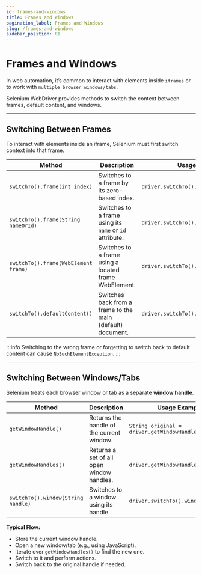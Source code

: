 ```yaml
---
id: frames-and-windows
title: Frames and Windows
pagination_label: Frames and Windows
slug: /frames-and-windows
sidebar_position: 01
---
```


# Frames and Windows

In web automation, it’s common to interact with elements inside `iframes` or to work with `multiple browser windows/tabs`.

Selenium WebDriver provides methods to switch the context between frames, default content, and windows.

---

## Switching Between Frames

To interact with elements inside an iframe, Selenium must first switch context into that frame.

| Method                               | Description                                                | Usage Example                            |
| ------------------------------------ | ---------------------------------------------------------- | ---------------------------------------- |
| `switchTo().frame(int index)`        | Switches to a frame by its zero-based index.               | `driver.switchTo().frame(0);`            |
| `switchTo().frame(String nameOrId)`  | Switches to a frame using its `name` or `id` attribute.    | `driver.switchTo().frame("frameName");`  |
| `switchTo().frame(WebElement frame)` | Switches to a frame using a located frame WebElement.      | `driver.switchTo().frame(frameElement);` |
| `switchTo().defaultContent()`        | Switches back from a frame to the main (default) document. | `driver.switchTo().defaultContent();`    |

:::info
Switching to the wrong frame or forgetting to switch back to default content can cause `NoSuchElementException`.
:::

---

## Switching Between Windows/Tabs

Selenium treats each browser window or tab as a separate **window handle**.

| Method                             | Description                               | Usage Example                                 |
| ---------------------------------- | ----------------------------------------- | --------------------------------------------- |
| `getWindowHandle()`                | Returns the handle of the current window. | `String original = driver.getWindowHandle();` |
| `getWindowHandles()`               | Returns a set of all open window handles. | `driver.getWindowHandles();`                  |
| `switchTo().window(String handle)` | Switches to a window using its handle.    | `driver.switchTo().window(handle);`           |

**Typical Flow:**

- Store the current window handle.
- Open a new window/tab (e.g., using JavaScript).
- Iterate over `getWindowHandles()` to find the new one.
- Switch to it and perform actions.
- Switch back to the original handle if needed.
